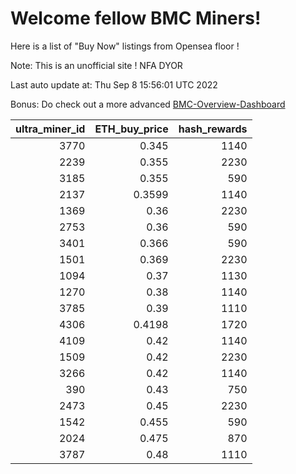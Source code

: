 # Welcome fellow BMC Miners!
Here is a list of "Buy Now" listings from Opensea floor !

Note: This is an unofficial site ! NFA DYOR

Last auto update at: Thu Sep  8 15:56:01 UTC 2022

Bonus: Do check out a more advanced [BMC-Overview-Dashboard](https://dune.com/defifunk/BMC-Overview-Dashboard)


|   ultra_miner_id |   ETH_buy_price |   hash_rewards |
|-----------------:|----------------:|---------------:|
|             3770 |          0.345  |           1140 |
|             2239 |          0.355  |           2230 |
|             3185 |          0.355  |            590 |
|             2137 |          0.3599 |           1140 |
|             1369 |          0.36   |           2230 |
|             2753 |          0.36   |            590 |
|             3401 |          0.366  |            590 |
|             1501 |          0.369  |           2230 |
|             1094 |          0.37   |           1130 |
|             1270 |          0.38   |           1140 |
|             3785 |          0.39   |           1110 |
|             4306 |          0.4198 |           1720 |
|             4109 |          0.42   |           1140 |
|             1509 |          0.42   |           2230 |
|             3266 |          0.42   |           1140 |
|              390 |          0.43   |            750 |
|             2473 |          0.45   |           2230 |
|             1542 |          0.455  |            590 |
|             2024 |          0.475  |            870 |
|             3787 |          0.48   |           1110 |